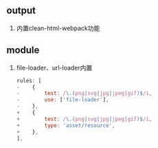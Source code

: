 ## output 

1. 内置clean-html-webpack功能

## module

1. file-loader、url-loader内置

   ```javascript
   rules: [
   -    {
   -        test: /\.(png|svg|jpg|jpeg|gif)$/i,
   -        use: ['file-loader'],
   -    },
   +    {
   +        test: /\.(png|svg|jpg|jpeg|gif)$/i,
   +        type: 'asset/resource',
   +    },
   ],
   ```

